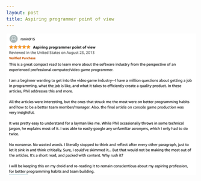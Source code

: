 ```yaml
---
layout: post
title: Aspiring programmer point of view
---
```


[![technicat on software review](/images/technicatonsoftware/reviews/ronin.png)](https://github.com/technicat/technicat-on-software)

